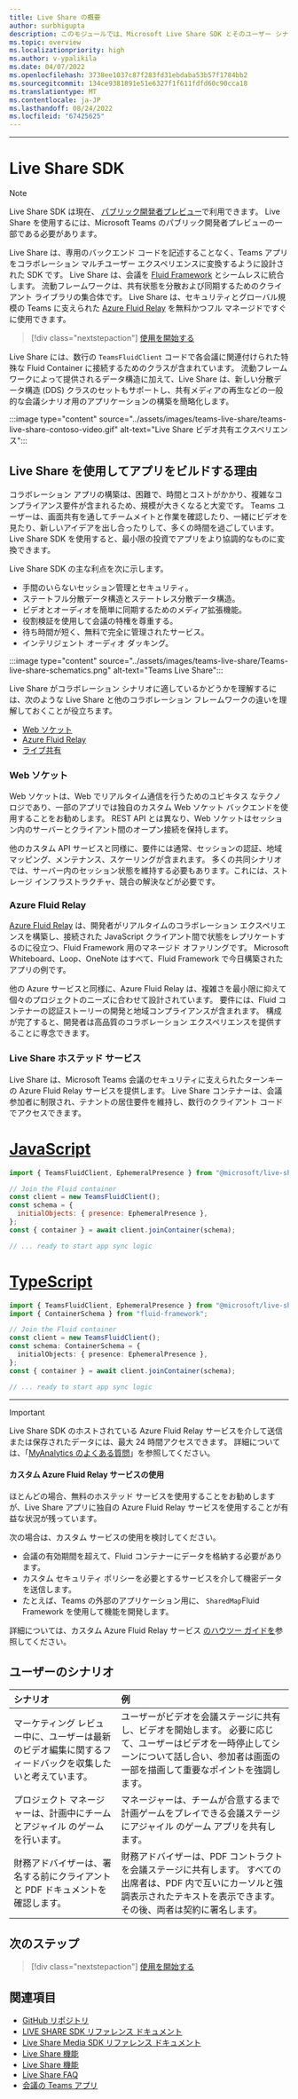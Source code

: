 ```yaml
---
title: Live Share の概要
author: surbhigupta
description: このモジュールでは、Microsoft Live Share SDK とそのユーザー シナリオについて説明します。
ms.topic: overview
ms.localizationpriority: high
ms.author: v-ypalikila
ms.date: 04/07/2022
ms.openlocfilehash: 3738ee1037c87f283fd31ebdaba53b57f1784bb2
ms.sourcegitcommit: 134ce9381891e51e6327f1f611fdfd60c90cca18
ms.translationtype: MT
ms.contentlocale: ja-JP
ms.lasthandoff: 08/24/2022
ms.locfileid: "67425625"
---
```

---

# <a name="live-share-sdk"></a>Live Share SDK

> [!NOTE]
> Live Share SDK は現在、 [パブリック開発者プレビュー](../resources/dev-preview/developer-preview-intro.md)で利用できます。 Live Share を使用するには、Microsoft Teams のパブリック開発者プレビューの一部である必要があります。

Live Share は、専用のバックエンド コードを記述することなく、Teams アプリをコラボレーション マルチユーザー エクスペリエンスに変換するように設計された SDK です。 Live Share は、会議を [Fluid Framework](https://fluidframework.com/) とシームレスに統合します。 流動フレームワークは、共有状態を分散および同期するためのクライアント ライブラリの集合体です。 Live Share は、セキュリティとグローバル規模の Teams に支えられた [Azure Fluid Relay](/azure/azure-fluid-relay/) を無料かつフル マネージドですぐに使用できます。

> [!div class="nextstepaction"]
> [使用を開始する](teams-live-share-quick-start.md)

Live Share には、数行の `TeamsFluidClient` コードで各会議に関連付けられた特殊な Fluid Container に接続するためのクラスが含まれています。 流動フレームワークによって提供されるデータ構造に加えて、Live Share は、新しい分散データ構造 (DDS) クラスのセットもサポートし、共有メディアの再生などの一般的な会議シナリオ用のアプリケーションの構築を簡略化します。

:::image type="content" source="../assets/images/teams-live-share/teams-live-share-contoso-video.gif" alt-text="Live Share ビデオ共有エクスペリエンス":::

## <a name="why-build-apps-with-live-share"></a>Live Share を使用してアプリをビルドする理由

コラボレーション アプリの構築は、困難で、時間とコストがかかり、複雑なコンプライアンス要件が含まれるため、規模が大きくなると大変です。 Teams ユーザーは、画面共有を通してチームメイトと作業を確認したり、一緒にビデオを見たり、新しいアイデアを出し合ったりして、多くの時間を過ごしています。 Live Share SDK を使用すると、最小限の投資でアプリをより協調的なものに変換できます。

Live Share SDK の主な利点を次に示します。

- 手間のいらないセッション管理とセキュリティ。
- ステートフル分散データ構造とステートレス分散データ構造。
- ビデオとオーディオを簡単に同期するためのメディア拡張機能。
- 役割検証を使用して会議の特権を尊重する。
- 待ち時間が短く、無料で完全に管理されたサービス。
- インテリジェント オーディオ ダッキング。

:::image type="content" source="../assets/images/teams-live-share/Teams-live-share-schematics.png" alt-text="Teams Live Share":::

Live Share がコラボレーション シナリオに適しているかどうかを理解するには、次のような Live Share と他のコラボレーション フレームワークの違いを理解しておくことが役立ちます。

- [Web ソケット](#web-sockets)
- [Azure Fluid Relay](#azure-fluid-relay)
- [ライブ共有](#live-share-hosted-service)

### <a name="web-sockets"></a>Web ソケット

Web ソケットは、Web でリアルタイム通信を行うためのユビキタス なテクノロジであり、一部のアプリでは独自のカスタム Web ソケット バックエンドを使用することをお勧めします。 REST API とは異なり、Web ソケットはセッション内のサーバーとクライアント間のオープン接続を保持します。

他のカスタム API サービスと同様に、要件には通常、セッションの認証、地域マッピング、メンテナンス、スケーリングが含まれます。 多くの共同シナリオでは、サーバー内のセッション状態を維持する必要もあります。これには、ストレージ インフラストラクチャ、競合の解決などが必要です。

### <a name="azure-fluid-relay"></a>Azure Fluid Relay

[Azure Fluid Relay](/azure/azure-fluid-relay/) は、開発者がリアルタイムのコラボレーション エクスペリエンスを構築し、接続された JavaScript クライアント間で状態をレプリケートするのに役立つ、Fluid Framework 用のマネージド オファリングです。 Microsoft Whiteboard、Loop、OneNote はすべて、Fluid Framework で今日構築されたアプリの例です。

他の Azure サービスと同様に、Azure Fluid Relay は、複雑さを最小限に抑えて個々のプロジェクトのニーズに合わせて設計されています。 要件には、Fluid コンテナーの認証ストーリーの開発と地域コンプライアンスが含まれます。 構成が完了すると、開発者は高品質のコラボレーション エクスペリエンスを提供することに専念できます。

### <a name="live-share-hosted-service"></a>Live Share ホステッド サービス

Live Share は、Microsoft Teams 会議のセキュリティに支えられたターンキーの Azure Fluid Relay サービスを提供します。 Live Share コンテナーは、会議参加者に制限され、テナントの居住要件を維持し、数行のクライアント コードでアクセスできます。

# <a name="javascript"></a>[JavaScript](#tab/javascript)

```javascript
import { TeamsFluidClient, EphemeralPresence } from "@microsoft/live-share";

// Join the Fluid container
const client = new TeamsFluidClient();
const schema = {
  initialObjects: { presence: EphemeralPresence },
};
const { container } = await client.joinContainer(schema);

// ... ready to start app sync logic
```

# <a name="typescript"></a>[TypeScript](#tab/typescript)

```TypeScript
import { TeamsFluidClient, EphemeralPresence } from "@microsoft/live-share";
import { ContainerSchema } from "fluid-framework";

// Join the Fluid container
const client = new TeamsFluidClient();
const schema: ContainerSchema = {
  initialObjects: { presence: EphemeralPresence },
};
const { container } = await client.joinContainer(schema);

// ... ready to start app sync logic
```

---

> [!IMPORTANT]
> Live Share SDK のホストされている Azure Fluid Relay サービスを介して送信または保存されたデータには、最大 24 時間アクセスできます。 詳細については、「[MyAnalytics のよくある質問](teams-live-share-faq.md)」を参照してください。

#### <a name="using-a-custom-azure-fluid-relay-service"></a>カスタム Azure Fluid Relay サービスの使用

ほとんどの場合、無料のホステッド サービスを使用することをお勧めしますが、Live Share アプリに独自の Azure Fluid Relay サービスを使用することが有益な状況が残っています。

次の場合は、カスタム サービスの使用を検討してください。

- 会議の有効期間を超えて、Fluid コンテナーにデータを格納する必要があります。
- カスタム セキュリティ ポリシーを必要とするサービスを介して機密データを送信します。
- たとえば、Teams の外部のアプリケーション用に、 `SharedMap`Fluid Framework を使用して機能を開発します。

詳細については、カスタム Azure Fluid Relay サービス [のハウツー ガイドを](./teams-live-share-how-to/how-to-custom-azure-fluid-relay.md)参照してください。

## <a name="user-scenarios"></a>ユーザーのシナリオ

| シナリオ                                                                                | 例                                                                                                                                                                                            |
| :-------------------------------------------------------------------------------------- | :------------------------------------------------------------------------------------------------------------------------------------------------------------------------------------------------- |
| マーケティング レビュー中に、ユーザーは最新のビデオ編集に関するフィードバックを収集したいと考えています。 | ユーザーがビデオを会議ステージに共有し、ビデオを開始します。 必要に応じて、ユーザーはビデオを一時停止してシーンについて話し合い、参加者は画面の一部を描画して重要なポイントを強調します。 |
| プロジェクト マネージャーは、計画中にチームとアジャイル のゲームを行います。                    | マネージャーは、チームが合意するまで計画ゲームをプレイできる会議ステージにアジャイル のゲーム アプリを共有します。                                                                        |
| 財務アドバイザーは、署名する前にクライアントと PDF ドキュメントを確認します。                  | 財務アドバイザーは、PDF コントラクトを会議ステージに共有します。 すべての出席者は、PDF 内で互いにカーソルと強調表示されたテキストを表示できます。その後、両者は契約に署名します。        |

## <a name="next-step"></a>次のステップ

> [!div class="nextstepaction"]
> [使用を開始する](teams-live-share-quick-start.md)

## <a name="see-also"></a>関連項目

- [GitHub リポジトリ](https://github.com/microsoft/live-share-sdk)
- [LIVE SHARE SDK リファレンス ドキュメント](/javascript/api/@microsoft/live-share/)
- [Live Share Media SDK リファレンス ドキュメント](/javascript/api/@microsoft/live-share-media/)
- [Live Share 機能](teams-live-share-capabilities.md)
- [Live Share 機能](teams-live-share-media-capabilities.md)
- [Live Share FAQ](teams-live-share-faq.md)
- [会議の Teams アプリ](teams-apps-in-meetings.md)
